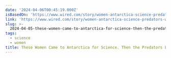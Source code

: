 ```yaml
---
date: '2024-04-06T00:45:19.000Z'
isBasedOn: 'https://www.wired.com/story/women-antarctica-science-predators-whistleblower/'
link: 'https://www.wired.com/story/women-antarctica-science-predators-whistleblower/'
slug: >-
  2024-04-05-these-women-came-to-antarctica-for-science-then-the-predators-emerged-or-wi
tags:
  - science
  - women
title: These Women Came to Antarctica for Science. Then the Predators Emerged | WI
---
```


